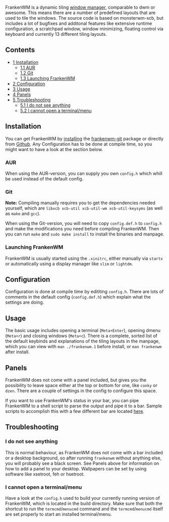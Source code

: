 FrankenWM is a dynamic tiling [window manager](/index.php/Window_manager "Window manager"), comparable to dwm or awesome. This means there are a number of predefined layouts that are used to tile the windows. The source code is based on monsterwm-xcb, but includes a lot of bugfixes and additonal features like extensive runtime configuration, a scratchpad window, window minimizing, floating control via keyboard and currently 13 different tiling layouts.

## Contents

*   [1 Installation](#Installation)
    *   [1.1 AUR](#AUR)
    *   [1.2 Git](#Git)
    *   [1.3 Launching FrankenWM](#Launching_FrankenWM)
*   [2 Configuration](#Configuration)
*   [3 Usage](#Usage)
*   [4 Panels](#Panels)
*   [5 Troubleshooting](#Troubleshooting)
    *   [5.1 I do not see anything](#I_do_not_see_anything)
    *   [5.2 I cannot open a terminal/menu](#I_cannot_open_a_terminal.2Fmenu)

## Installation

You can get FrankenWM by [installing](/index.php/Installing "Installing") the [frankenwm-git](https://aur.archlinux.org/packages/frankenwm-git/) package or directly from [Github](https://github.com/sulami/FrankenWM). Any Configuration has to be done at compile time, so you might want to have a look at the section below.

### AUR

When using the AUR-version, you can supply you own `config.h` which whill be used instead of the default config.

### Git

**Note:** Compiling manually requires you to get the dependencies needed yourself, which are `libxcb xcb-util xcb-util-wm xcb-util-keysyms` (as well as `make` and `gcc`).

When using the Git-version, you will need to copy `config.def.h` to `config.h` and make the modifications you need before compiling FrankenWM. Then you can run `make` and `sudo make install` to install the binaries and manpage.

### Launching FrankenWM

FrankenWM is usually started using the `.xinitrc`, either manually via `startx` or automatically using a display manager like `slim` or `lightdm`.

## Configuration

Configuration is done at compile time by edititing `config.h`. There are lots of comments in the default config (`config.def.h`) which explain what the settings are doing.

## Usage

The basic usage includes opening a terminal (`Meta+Enter`), opening dmenu (`Meta+r`) and closing windows (`Meta+c`). There is a complete, sorted list of the default keybinds and explanations of the tiling layouts in the manpage, which you can view with `man ./frankenwm.1` before install, or `man frankenwm` after install.

## Panels

FrankenWM does not come with a panel included, but gives you the possibility to leave space either at the top or bottom for one, like `conky` or `dzen`. There are a couple of settings in the config to configure this space.

If you want to use FrankenWM's status in your bar, you can pipe FrankenWM to a shell script to parse the output and pipe it to a bar. Sample scripts to accomplish this with a few different bar are located [here](https://gist.github.com/sulami/d6a53179d6d7479e0709).

## Troubleshooting

### I do not see anything

This is normal behaviour, as FrankenWM does not come with a bar included or a desktop background, so after running `frankenwm` without anything else, you will probably see a black screen. See Panels above for information on how to add a panel to your desktop. Wallpapers can be set by using software like xsetroot, feh or hsetroot.

### I cannot open a terminal/menu

Have a look at the `config.h` used to build your currently running version of FrankenWM, which is located in the build directory. Make sure that both the shortcut to run the `termcmd`/`menucmd` command and the `termcmd`/`menucmd` itself are set properly to start an installed terminal/menu.